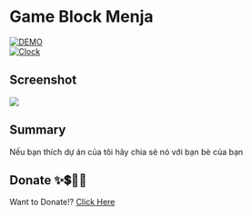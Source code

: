# Game Block Menja

<div>
    <a href="https://codepen.io/truongvy-06/pen/wvxaEoq" target="blank"><img align="center" src="https://img.shields.io/badge/DEMO-006fff?style=for-the-badge&logo=codepen&logoColor=white" alt="DEMO"/></a>
    <div>
    <a href="https://truongvy-06.github.io/clock/" target="blank"><img align="center" src="https://img.shields.io/badge/Clock-000000?style=for-the-badge&logo=github&logoColor=white" alt="Clock"/></a>

## Screenshot

![](https://i.imgur.com/53YeBoy.png)

## Summary

Nếu bạn thích dự án của tôi hãy chia sẻ nó với bạn bè của bạn
## Donate ✨💲🤝💖
Want to Donate!? [Click Here](https://github.com/truongvy-06/truongvy-06/blob/7cf22a1eeb7c00742740d743fb8d2ee6eb607156/DONATE.md) 
